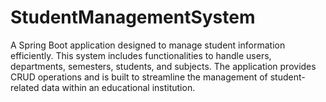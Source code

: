 # StudentManagementSystem
A Spring Boot application designed to manage student information efficiently. This system includes functionalities to handle users, departments, semesters, students, and subjects. The application provides CRUD operations and is built to streamline the management of student-related data within an educational institution.
